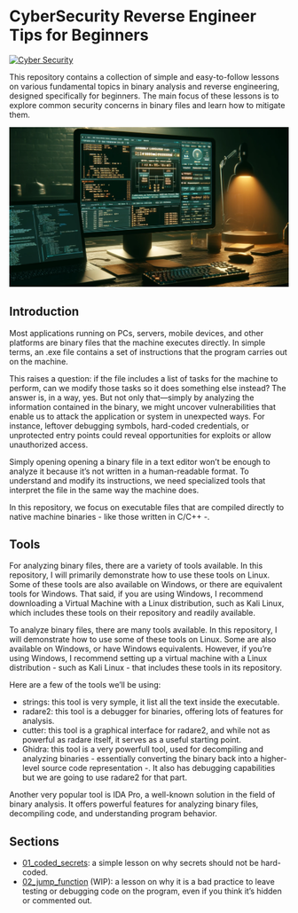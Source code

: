 # CyberSecurity Reverse Engineer Tips for Beginners

<a href='' target="_blank"><img alt='Cyber Security' src='https://img.shields.io/badge/Cyber_Security-100000?style=for-the-badge&logo=Cyber Security&logoColor=B60000&labelColor=FFA200&color=FFA200'/></a>

This repository contains a collection of simple and easy-to-follow lessons on various fundamental topics in binary analysis and reverse engineering, designed specifically for beginners. The main focus of these lessons is to explore common security concerns in binary files and learn how to mitigate them.

![alt text](image-1.png)

## Introduction

Most applications running on PCs, servers, mobile devices, and other platforms are binary files that the machine executes directly. In simple terms, an .exe file contains a set of instructions that the program carries out on the machine.

This raises a question: if the file includes a list of tasks for the machine to perform, can we modify those tasks so it does something else instead? The answer is, in a way, yes. But not only that—simply by analyzing the information contained in the binary, we might uncover vulnerabilities that enable us to attack the application or system in unexpected ways. For instance, leftover debugging symbols, hard-coded credentials, or unprotected entry points could reveal opportunities for exploits or allow unauthorized access.

Simply opening opening a binary file in a text editor won’t be enough to analyze it because it’s not written in a human-readable format. To understand and modify its instructions, we need specialized tools that interpret the file in the same way the machine does.

In this repository, we focus on executable files that are compiled directly to native machine binaries - like those written in C/C++ -.

## Tools
For analyzing binary files, there are a variety of tools available. In this repository, I will primarily demonstrate how to use these tools on Linux. Some of these tools are also available on Windows, or there are equivalent tools for Windows. That said, if you are using Windows, I recommend downloading a Virtual Machine with a Linux distribution, such as Kali Linux, which includes these tools on their repository and readily available.

To analyze binary files, there are many tools available. In this repository, I will demonstrate how to use some of these tools on Linux. Some are also available on Windows, or have Windows equivalents. However, if you’re using Windows, I recommend setting up a virtual machine with a Linux distribution - such as Kali Linux - that includes these tools in its repository.

Here are a few of the tools we’ll be using:

+ strings: this tool is very symple, it list all the text inside the executable.
+ radare2: this tool is a debugger for binaries, offering lots of features for analysis.
+ cutter: this tool is a graphical interface for radare2, and while not as powerful as radare itself, it serves as a useful starting point.
+ Ghidra: this tool is a very powerfull tool, used for decompiling and analyzing binaries - essentially converting the binary back into a higher-level source code representation -. It also has debugging capabilities but we are going to use radare2 for that part.

Another very popular tool is IDA Pro, a well-known solution in the field of binary analysis. It offers powerful features for analyzing binary files, decompiling code, and understanding program behavior.

## Sections

+ [01_coded_secrets](01_coded_secrets/README.md): a simple lesson on why secrets should not be hard-coded.
+ [02_jump_function](02_jump_function/README.md) (WIP): a lesson on why it is a bad practice to leave testing or debugging code on the program, even if you think it’s hidden or commented out.

